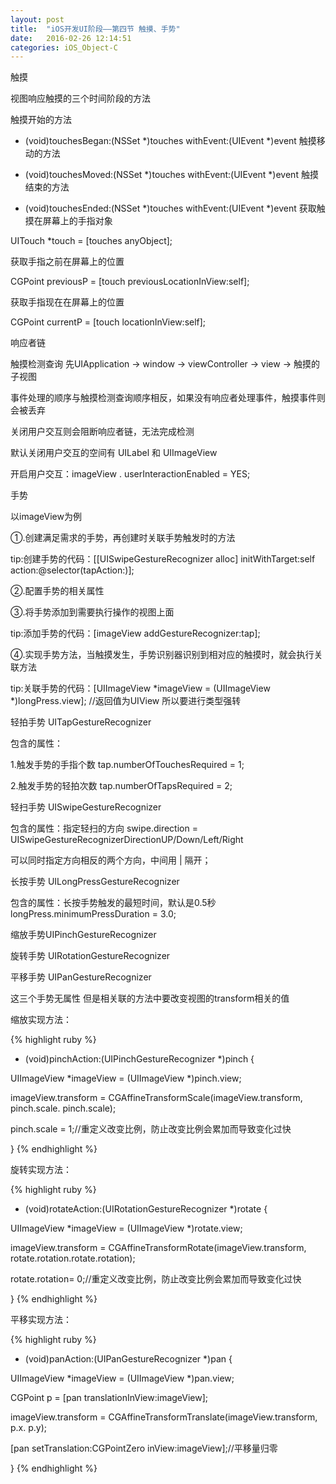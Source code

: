 ```yaml
---
layout: post
title:  "iOS开发UI阶段——第四节 触摸、手势"
date:   2016-02-26 12:14:51
categories: iOS_Object-C
---
```


触摸

视图响应触摸的三个时间阶段的方法

触摸开始的方法

- (void)touchesBegan:(NSSet *)touches withEvent:(UIEvent *)event
触摸移动的方法

- (void)touchesMoved:(NSSet *)touches withEvent:(UIEvent *)event
触摸结束的方法

- (void)touchesEnded:(NSSet *)touches withEvent:(UIEvent *)event
获取触摸在屏幕上的手指对象

UITouch *touch = [touches anyObject];

获取手指之前在屏幕上的位置

CGPoint previousP = [touch previousLocationInView:self];

获取手指现在在屏幕上的位置

CGPoint currentP = [touch locationInView:self];



响应者链

触摸检测查询 先UIApplication -> window -> viewController -> view -> 触摸的子视图

事件处理的顺序与触摸检测查询顺序相反，如果没有响应者处理事件，触摸事件则会被丢弃

关闭用户交互则会阻断响应者链，无法完成检测

默认关闭用户交互的空间有 UILabel 和 UIImageView

开启用户交互：imageView . userInteractionEnabled = YES;



手势

以imageView为例

①.创建满足需求的手势，再创建时关联手势触发时的方法

tip:创建手势的代码：[[UISwipeGestureRecognizer alloc] initWithTarget:self action:@selector(tapAction:)];

②.配置手势的相关属性

③.将手势添加到需要执行操作的视图上面

tip:添加手势的代码：[imageView addGestureRecognizer:tap];

④.实现手势方法，当触摸发生，手势识别器识别到相对应的触摸时，就会执行关联方法

tip:关联手势的代码：[UIImageView *imageView = (UIImageView *)longPress.view]; //返回值为UIView 所以要进行类型强转

轻拍手势 UITapGestureRecognizer

包含的属性：

1.触发手势的手指个数  tap.numberOfTouchesRequired = 1;

2.触发手势的轻拍次数  tap.numberOfTapsRequired = 2;

轻扫手势 UISwipeGestureRecognizer

包含的属性：指定轻扫的方向 swipe.direction = UISwipeGestureRecognizerDirectionUP/Down/Left/Right

可以同时指定方向相反的两个方向，中间用 | 隔开；

长按手势 UILongPressGestureRecognizer

包含的属性：长按手势触发的最短时间，默认是0.5秒 longPress.minimumPressDuration = 3.0;

缩放手势UIPinchGestureRecognizer

旋转手势 UIRotationGestureRecognizer

平移手势 UIPanGestureRecognizer

这三个手势无属性 但是相关联的方法中要改变视图的transform相关的值

缩放实现方法：

{% highlight ruby %}
- (void)pinchAction:(UIPinchGestureRecognizer *)pinch {

UIImageView *imageView = (UIImageView *)pinch.view;

imageView.transform = CGAffineTransformScale(imageView.transform, pinch.scale. pinch.scale);

pinch.scale = 1;//重定义改变比例，防止改变比例会累加而导致变化过快

}
{% endhighlight %}

旋转实现方法：

{% highlight ruby %}
- (void)rotateAction:(UIRotationGestureRecognizer *)rotate {

UIImageView *imageView = (UIImageView *)rotate.view;

imageView.transform = CGAffineTransformRotate(imageView.transform, rotate.rotation.rotate.rotation);

rotate.rotation= 0;//重定义改变比例，防止改变比例会累加而导致变化过快

}
{% endhighlight %}

平移实现方法：

{% highlight ruby %}
- (void)panAction:(UIPanGestureRecognizer *)pan {

UIImageView *imageView = (UIImageView *)pan.view;

CGPoint p = [pan translationInView:imageView];

imageView.transform = CGAffineTransformTranslate(imageView.transform, p.x. p.y);

[pan setTranslation:CGPointZero inView:imageView];//平移量归零

}
{% endhighlight %}